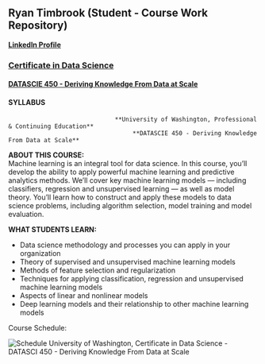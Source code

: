 ## Ryan Timbrook (Student - Course Work Repository)
**[LinkedIn Profile](https://www.linkedin.com/in/ryantimbrook/)**

### [Certificate in Data Science](https://www.pce.uw.edu/certificates/data-science)

#### [DATASCIE 450 - Deriving Knowledge From Data at Scale](https://www.pce.uw.edu/courses/data-science-process-and-tools)
#### SYLLABUS

                                  **University of Washington, Professional & Continuing Education**
                                       **DATASCIE 450 - Deriving Knowledge From Data at Scale**     

**ABOUT THIS COURSE:** <br>
Machine learning is an integral tool for data science. In this course, you’ll develop the ability to apply powerful machine learning and predictive analytics methods. We’ll cover key machine learning models — including classifiers, regression and unsupervised learning — as well as model theory. You’ll learn how to construct and apply these models to data science problems, including algorithm selection, model training and model evaluation.

**WHAT STUDENTS LEARN:**
* Data science methodology and processes you can apply in your organization
* Theory of supervised and unsupervised machine learning models
* Methods of feature selection and regularization
* Techniques for applying classification, regression and unsupervised machine learning models
* Aspects of linear and nonlinear models
* Deep learning models and their relationship to other machine learning models


Course Schedule:

![Schedule](./images/schedule.png)
University of Washington, Certificate in Data Science - DATASCI 450 - Deriving Knowledge From Data at Scale
